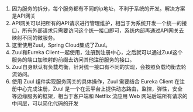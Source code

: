 1. 因为服务的拆分，每个服务都有不同的ip地址，不利于系统的开发。解决方案是API网关
2. API网关可以把所有的API请求进行管理维护，相当于为系统开发一个统一的接口，所有外部请求只需要访问这个统一接口即可，系统内部再通过API网关去映射不同的微服务。
3. 这里使用Zuul，Spring Cloud集成了Zuul。
4. Zuul和Eureka Client一起使用，注册到注册中心，之后就可以通过Zuul这个服务的端口加映射的前缀去访问其他注册服务的接口。
5. Zuul自身默认有负载均衡，针对统一接口有不同的实现，会按照负载均衡去轮流访问。
6. 使用 Zuul 组件实现服务网关的具体操作，Zuul 需要结合 Eureka Client 在注册中心完成注册，Zuul 是一个在云平台上提供动态路由，监控，弹性，安全等边缘服务的框架，相当于客户端和 Netflix 流应用 Web 网站后端所有请求的中间层，可以简化代码的开发
